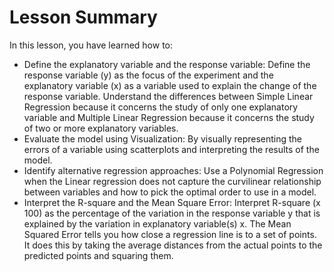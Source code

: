 # Lesson Summary

In this lesson, you have learned how to:

- Define the explanatory variable and the response variable: Define the response variable (y) as the focus of the experiment and the explanatory variable (x) as a variable used to explain the change of the response variable. Understand the differences between Simple Linear Regression because it concerns the study of only one explanatory variable and Multiple Linear Regression because it concerns the study of two or more explanatory variables.
- Evaluate the model using Visualization: By visually representing the errors of a variable using scatterplots and interpreting the results of the model.
- Identify alternative regression approaches: Use a Polynomial Regression when the Linear regression does not capture the curvilinear relationship between variables and how to pick the optimal order to use in a model.
- Interpret the R-square and the Mean Square Error: Interpret R-square (x 100) as the percentage of the variation in the response variable y  that is explained by the variation in explanatory variable(s) x. The Mean Squared Error tells you how close a regression line is to a set of points. It does this by taking the average distances from the actual points to the predicted points and squaring them.